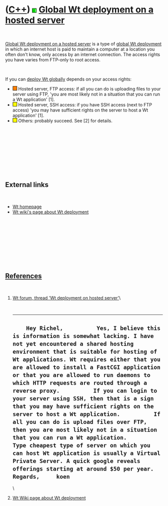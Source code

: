 



 

 

 

 

 

([C++](Cpp.htm)) ![Wt](PicWt.png) [Global Wt deployment on a hosted server](CppWtDeployGlobalHosted.htm)
========================================================================================================

 

[Global Wt deployment on a hosted server](CppWtDeployGlobalHosted.htm)
is a type of [global Wt deployment](CppWtDeployGlobal.htm) in which an
internet host is paid to maintain a computer at a location you often
don't know, only access by an internet connection. The access rights you
have varies from FTP-only to root access.

 

If you can [deploy Wt globally](CppWtDeployGlobal.htm) depends on your
access rights:

-   ![?FAIL](PicOrange.png) Hosted server, FTP access: if all you can do
    is uploading files to your server using FTP, 'you are most likely
    not in a situation that you can run a Wt application' \[1\].
-   ![?OKAY](PicYellow.png) Hosted server, SSH access: if you have SSH
    access (next to FTP access) 'you may have sufficient rights on the
    server to host a Wt application' \[1\].
-   ![?OKAY](PicYellow.png) Others: probably succeed. See \[2\]
    for details.

 

 

 

 

 

External links
--------------

 

-   [Wt homepage](http://www.webtoolkit.eu/wt)
-   [Wt wiki's page about Wt
    deployment](http://redmine.webtoolkit.eu/projects/wt/wiki/Wt_Deployment)

 

 

 

 

 

[References](CppReferences.htm)
-------------------------------

 

1.  [Wt forum, thread 'Wt deployment on hosted
    server'](http://redmine.emweb.be/boards/2/topics/1128#message-1136)\

     

      -----------------------------------------------------------------------------------------------------------------------------------------------------------------------------------------------------------------------------------------------------------------------------------------------------------------------------------------------------------------------------------------------------------------------------------------------------------------------------------------------------------------------------------------------------------------------------------------------------------------------------------------------------------------------------------------------------------------------------------------------------------------------------------------------------------------------------------------------------------------------------------
      `     Hey Richel,          Yes, I believe this is information is somewhat lacking. I have not yet encountered a shared hosting environment that is suitable for hosting of Wt applications. Wt requires either that you are allowed to install a FastCGI application or that you are allowed to run daemons to which HTTP requests are routed through a reverse proxy.          If you can login to your server using SSH, then that is a sign that you may have sufficient rights on the server to host a Wt application.          If all you can do is upload files over FTP, then you are most likely not in a situation that you can run a Wt application.          Type cheapest type of server on which you can host Wt application is usually a Virtual Private Server. A quick google reveals offerings starting at around $50 per year.          Regards,     koen     `
      -----------------------------------------------------------------------------------------------------------------------------------------------------------------------------------------------------------------------------------------------------------------------------------------------------------------------------------------------------------------------------------------------------------------------------------------------------------------------------------------------------------------------------------------------------------------------------------------------------------------------------------------------------------------------------------------------------------------------------------------------------------------------------------------------------------------------------------------------------------------------------------

    \

2.  [Wt Wiki page about Wt
    deployment](http://redmine.webtoolkit.eu/projects/wt/wiki/Wt_Deployment)

 

 

 

 

 





 



